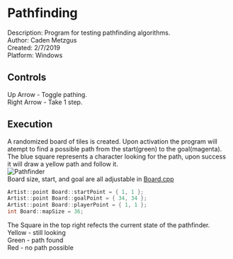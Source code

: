 # Pathfinding
Description: Program for testing pathfinding algorithms.\
Author: Caden Metzgus\
Created: 2/7/2019\
Platform: Windows

## Controls
Up Arrow - Toggle pathing.\
Right Arrow - Take 1 step.

## Execution
A randomized board of tiles is created. Upon activation the program will atempt to find a possible path from the start(green) to the goal(magenta).\
The blue square represents a character looking for the path, upon success it will draw a yellow path and follow it.\
![Pathfinder](https://github.com/Cadexcy23/Pathfinding/assets/51723869/4787d4c3-fefd-4326-b8e3-702e39383824)\
Board size, start, and goal are all adjustable in [Board.cpp](https://github.com/Cadexcy23/Pathfinding/blob/master/Pathfinder/Board.cpp)
```C++
Artist::point Board::startPoint = { 1, 1 };
Artist::point Board::goalPoint = { 34, 34 };
Artist::point Board::playerPoint = { 1, 1 };
int Board::mapSize = 36;
```
The Square in the top right refects the current state of the pathfinder.\
Yellow - still looking\
Green - path found\
Red - no path possible
